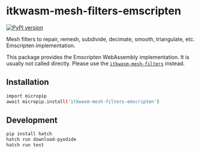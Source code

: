 # itkwasm-mesh-filters-emscripten

[![PyPI version](https://badge.fury.io/py/itkwasm-mesh-filters-emscripten.svg)](https://badge.fury.io/py/itkwasm-mesh-filters-emscripten)

Mesh filters to repair, remesh, subdivide, decimate, smooth, triangulate, etc. Emscripten implementation.

This package provides the Emscripten WebAssembly implementation. It is usually not called directly. Please use the [`itkwasm-mesh-filters`](https://pypi.org/project/itkwasm-mesh-filters/) instead.


## Installation

```sh
import micropip
await micropip.install('itkwasm-mesh-filters-emscripten')
```

## Development

```sh
pip install hatch
hatch run download-pyodide
hatch run test
```
